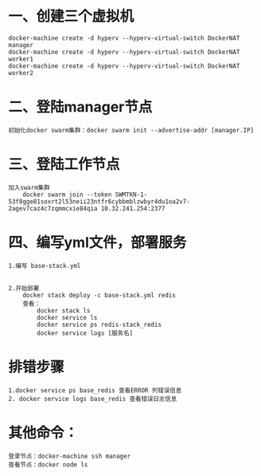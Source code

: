 
# 一、创建三个虚拟机
	docker-machine create -d hyperv --hyperv-virtual-switch DockerNAT manager
	docker-machine create -d hyperv --hyperv-virtual-switch DockerNAT worker1
	docker-machine create -d hyperv --hyperv-virtual-switch DockerNAT worker2

# 二、登陆manager节点
	初始化docker swarm集群：docker swarm init --advertise-addr [manager.IP]

# 三、登陆工作节点
	加入swarm集群
		docker swarm join --token SWMTKN-1-53f8gge81soxrt2l53neii23ntfr6cybbmblzwbyr4du1oa2v7-2agev7caz4c7zqmmcxie84qia 10.32.241.254:2377

# 四、编写yml文件，部署服务
	1.编写 base-stack.yml
		

	2.开始部署	      
		docker stack deploy -c base-stack.yml redis
		查看：
			docker stack ls
			docker service ls
			docker service ps redis-stack_redis
			docker service logs [服务名]

# 排错步骤
	1.docker service ps base_redis 查看ERROR 列错误信息
	2. docker service logs base_redis 查看错误日志信息
	




# 其他命令：
	登录节点：docker-machine ssh manager
	查看节点：docker node ls	





		






